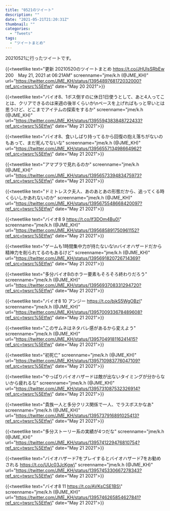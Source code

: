 ```yaml
---
title: "0521のツイート"
description: ""
date: "2021-05-21T21:20:31Z"
thumbnail: ""
categories:
  - "Tweets"
tags:
  - "ツイートまとめ"
---
```

20210521に行ったツイートです。
<!--more-->
{{<tweetlike text=\"更新 20210520のツイートまとめ https://t.co/JHUlsSRbEw 200　May 21, 2021 at 06:21AM\" screenname=\"jme/k.h (@JME_KH)\" url=\"https://twitter.com/JME_KH/status/1395489768172032000?ref_src=twsrc%5Etfw\" date=\"May 20 2021\">}}

{{<tweetlike text=\"バイオ8、1ボス倒すのに休日1日使うとして、あと4人ってことは、クリアできるのは来週の後半くらいか\nペースを上げればもっと早いとは思うけど、どこまでアイテムの探索をするか\" screenname=\"jme/k.h (@JME_KH)\" url=\"https://twitter.com/JME_KH/status/1395594383848722433?ref_src=twsrc%5Etfw\" date=\"May 21 2021\">}}

{{<tweetlike text=\"バイオ8、食いしばり持ってるから回復の抱え落ちがないのもあって、まだ死んでないな\" screenname=\"jme/k.h (@JME_KH)\" url=\"https://twitter.com/JME_KH/status/1395655713498664962?ref_src=twsrc%5Etfw\" date=\"May 21 2021\">}}

{{<tweetlike text=\"アマプラで見れるのか\" screenname=\"jme/k.h (@JME_KH)\" url=\"https://twitter.com/JME_KH/status/1395657339483475973?ref_src=twsrc%5Etfw\" date=\"May 21 2021\">}}

{{<tweetlike text=\"ドミトレスク夫人、あのあとあの形態だから、追ってくる時くらいしかあれないのか\" screenname=\"jme/k.h (@JME_KH)\" url=\"https://twitter.com/JME_KH/status/1395675548668420097?ref_src=twsrc%5Etfw\" date=\"May 21 2021\">}}

{{<tweetlike text=\"バイオ8 9 https://t.co/lf3DOm4Bu0\" screenname=\"jme/k.h (@JME_KH)\" url=\"https://twitter.com/JME_KH/status/1395685891750961152?ref_src=twsrc%5Etfw\" date=\"May 21 2021\">}}

{{<tweetlike text=\"ゲームも1時間集中力が持たないな\nバイオハザードだから精神力を削られてるのもあるけど\" screenname=\"jme/k.h (@JME_KH)\" url=\"https://twitter.com/JME_KH/status/1395691820726714369?ref_src=twsrc%5Etfw\" date=\"May 21 2021\">}}

{{<tweetlike text=\"多分バイオ8のホラー要素もそろそろ終わりだろう\" screenname=\"jme/k.h (@JME_KH)\" url=\"https://twitter.com/JME_KH/status/1395693708331294720?ref_src=twsrc%5Etfw\" date=\"May 21 2021\">}}

{{<tweetlike text=\"バイオ8 10 アンジー https://t.co/bjkS5WgOBz\" screenname=\"jme/k.h (@JME_KH)\" url=\"https://twitter.com/JME_KH/status/1395700933678489608?ref_src=twsrc%5Etfw\" date=\"May 21 2021\">}}

{{<tweetlike text=\"このサムネはネタバレ感があるから変えよう\" screenname=\"jme/k.h (@JME_KH)\" url=\"https://twitter.com/JME_KH/status/1395704918116241415?ref_src=twsrc%5Etfw\" date=\"May 21 2021\">}}

{{<tweetlike text=\"初死亡\" screenname=\"jme/k.h (@JME_KH)\" url=\"https://twitter.com/JME_KH/status/1395710983776047109?ref_src=twsrc%5Etfw\" date=\"May 21 2021\">}}

{{<tweetlike text=\"やっぱりバイオハザードは敵が出ないタイミングが分からないから疲れるな\" screenname=\"jme/k.h (@JME_KH)\" url=\"https://twitter.com/JME_KH/status/1395731087532326914?ref_src=twsrc%5Etfw\" date=\"May 21 2021\">}}

{{<tweetlike text=\"貴族一人と多分クリス関係で一人、でラスボスかなあ\" screenname=\"jme/k.h (@JME_KH)\" url=\"https://twitter.com/JME_KH/status/1395737916891025413?ref_src=twsrc%5Etfw\" date=\"May 21 2021\">}}

{{<tweetlike text=\"多分ストーリー系の実績が4つだな\" screenname=\"jme/k.h (@JME_KH)\" url=\"https://twitter.com/JME_KH/status/1395741229476810754?ref_src=twsrc%5Etfw\" date=\"May 21 2021\">}}

{{<tweetlike text=\"バイオハザード7をプレイするとバイオハザード7をお勧めされる https://t.co/UUc03JcKgw\" screenname=\"jme/k.h (@JME_KH)\" url=\"https://twitter.com/JME_KH/status/1395745330667278343?ref_src=twsrc%5Etfw\" date=\"May 21 2021\">}}

{{<tweetlike text=\"バイオ8 11 https://t.co/AVKsCSE1BS\" screenname=\"jme/k.h (@JME_KH)\" url=\"https://twitter.com/JME_KH/status/1395746265854627841?ref_src=twsrc%5Etfw\" date=\"May 21 2021\">}}

